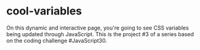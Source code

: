 # cool-variables
On this dynamic and interactive page, you're going to see CSS variables being updated through JavaScript. This is the project #3 of a series based on the coding challenge #JavaScript30.
